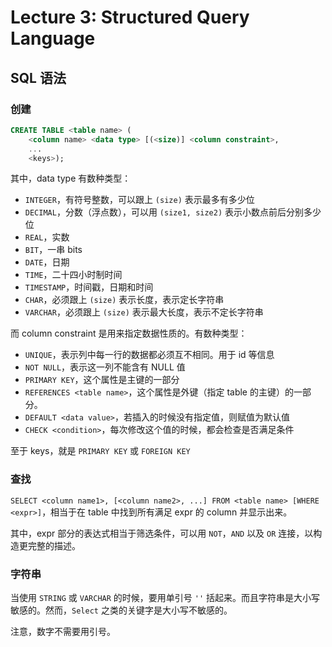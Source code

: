 
Lecture 3: Structured Query Language
====================================


SQL 语法
------


### 创建



```sql
CREATE TABLE <table name> (
    <column name> <data type> [(<size)] <column constraint>,
    ...
    <keys>);

```

其中，data type 有数种类型：


* `INTEGER`，有符号整数，可以跟上 `(size)` 表示最多有多少位
* `DECIMAL`，分数（浮点数），可以用 `(size1, size2)` 表示小数点前后分别多少位
* `REAL`，实数
* `BIT`，一串 bits
* `DATE`，日期
* `TIME`，二十四小时制时间
* `TIMESTAMP`，时间戳，日期和时间
* `CHAR`，必须跟上 `(size)` 表示长度，表示定长字符串
* `VARCHAR`，必须跟上 `(size)` 表示最大长度，表示不定长字符串


而 column constraint 是用来指定数据性质的。有数种类型：


* `UNIQUE`，表示列中每一行的数据都必须互不相同。用于 id 等信息
* `NOT NULL`，表示这一列不能含有 NULL 值
* `PRIMARY KEY`，这个属性是主键的一部分
* `REFERENCES <table name>`，这个属性是外键（指定 table 的主键）的一部分。
* `DEFAULT <data value>`，若插入的时候没有指定值，则赋值为默认值
* `CHECK <condition>`，每次修改这个值的时候，都会检查是否满足条件


至于 keys，就是 `PRIMARY KEY` 或 `FOREIGN KEY`


### 查找


`SELECT <column name1>, [<column name2>, ...] FROM <table name> [WHERE <expr>]`，相当于在 table 中找到所有满足 expr 的 column 并显示出来。


其中，expr 部分的表达式相当于筛选条件，可以用 `NOT`，`AND` 以及 `OR` 连接，以构造更完整的描述。


### 字符串


当使用 `STRING` 或 `VARCHAR` 的时候，要用单引号 `''` 括起来。而且字符串是大小写敏感的。然而，`Select` 之类的关键字是大小写不敏感的。


注意，数字不需要用引号。


